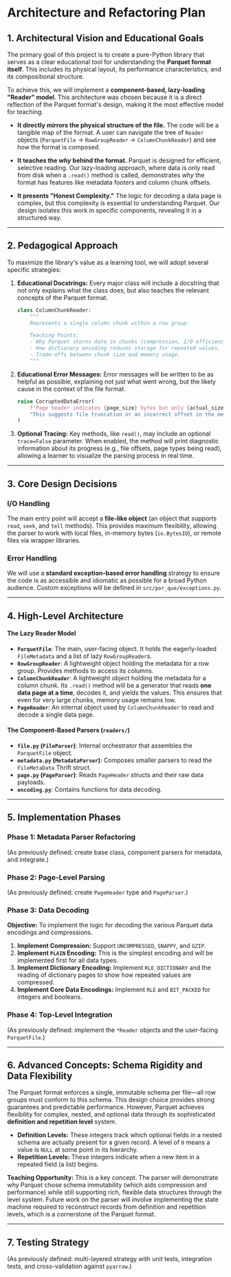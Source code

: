 # Architecture and Refactoring Plan

## 1. Architectural Vision and Educational Goals

The primary goal of this project is to create a pure-Python library that serves as a clear educational tool for understanding the **Parquet format itself**. This includes its physical layout, its performance characteristics, and its compositional structure.

To achieve this, we will implement a **component-based, lazy-loading "Reader" model**. This architecture was chosen because it is a direct reflection of the Parquet format's design, making it the most effective model for teaching.

*   **It directly mirrors the physical structure of the file.** The code will be a tangible map of the format. A user can navigate the tree of `Reader` objects (`ParquetFile` -> `RowGroupReader` -> `ColumnChunkReader`) and see how the format is composed.

*   **It teaches the *why* behind the format.** Parquet is designed for efficient, selective reading. Our lazy-loading approach, where data is only read from disk when a `.read()` method is called, demonstrates *why* the format has features like metadata footers and column chunk offsets.

*   **It presents "Honest Complexity."** The logic for decoding a data page is complex, but this complexity is essential to understanding Parquet. Our design isolates this work in specific components, revealing it in a structured way.

---

## 2. Pedagogical Approach

To maximize the library's value as a learning tool, we will adopt several specific strategies:

1.  **Educational Docstrings:** Every major class will include a docstring that not only explains what the class does, but also teaches the relevant concepts of the Parquet format.
    ```python
    class ColumnChunkReader:
        """
        Represents a single column chunk within a row group.

        Teaching Points:
        - Why Parquet stores data in chunks (compression, I/O efficiency).
        - How dictionary encoding reduces storage for repeated values.
        - Trade-offs between chunk size and memory usage.
        """
    ```

2.  **Educational Error Messages:** Error messages will be written to be as helpful as possible, explaining not just what went wrong, but the likely cause in the context of the file format.
    ```python
    raise CorruptedDataError(
        f"Page header indicates {page_size} bytes but only {actual_size} available. "
        "This suggests file truncation or an incorrect offset in the metadata."
    )
    ```

3.  **Optional Tracing:** Key methods, like `read()`, may include an optional `trace=False` parameter. When enabled, the method will print diagnostic information about its progress (e.g., file offsets, page types being read), allowing a learner to visualize the parsing process in real time.

---

## 3. Core Design Decisions

### I/O Handling

The main entry point will accept a **file-like object** (an object that supports `read`, `seek`, and `tell` methods). This provides maximum flexibility, allowing the parser to work with local files, in-memory bytes (`io.BytesIO`), or remote files via wrapper libraries.

### Error Handling

We will use a **standard exception-based error handling** strategy to ensure the code is as accessible and idiomatic as possible for a broad Python audience. Custom exceptions will be defined in `src/por_que/exceptions.py`.

---

## 4. High-Level Architecture

#### The Lazy Reader Model

*   **`ParquetFile`**: The main, user-facing object. It holds the eagerly-loaded `FileMetadata` and a list of lazy `RowGroupReader`s.
*   **`RowGroupReader`**: A lightweight object holding the metadata for a row group. Provides methods to access its columns.
*   **`ColumnChunkReader`**: A lightweight object holding the metadata for a column chunk. Its `.read()` method will be a generator that reads **one data page at a time**, decodes it, and yields the values. This ensures that even for very large chunks, memory usage remains low.
*   **`PageReader`**: An internal object used by `ColumnChunkReader` to read and decode a single data page.

#### The Component-Based Parsers (`readers/`)

*   **`file.py` (`FileParser`)**: Internal orchestrator that assembles the `ParquetFile` object.
*   **`metadata.py` (`MetadataParser`)**: Composes smaller parsers to read the `FileMetaData` Thrift struct.
*   **`page.py` (`PageParser`)**: Reads `PageHeader` structs and their raw data payloads.
*   **`encoding.py`**: Contains functions for data decoding.

---

## 5. Implementation Phases

### Phase 1: Metadata Parser Refactoring

(As previously defined: create base class, component parsers for metadata, and integrate.)

### Phase 2: Page-Level Parsing

(As previously defined: create `PageHeader` type and `PageParser`.)

### Phase 3: Data Decoding

**Objective:** To implement the logic for decoding the various Parquet data encodings and compressions.

1.  **Implement Compression:** Support `UNCOMPRESSED`, `SNAPPY`, and `GZIP`.
2.  **Implement `PLAIN` Encoding:** This is the simplest encoding and will be implemented first for all data types.
3.  **Implement Dictionary Encoding:** Implement `RLE_DICTIONARY` and the reading of dictionary pages to show how repeated values are compressed.
4.  **Implement Core Data Encodings:** Implement `RLE` and `BIT_PACKED` for integers and booleans.

### Phase 4: Top-Level Integration

(As previously defined: implement the `*Reader` objects and the user-facing `ParquetFile`.)

---

## 6. Advanced Concepts: Schema Rigidity and Data Flexibility

The Parquet format enforces a single, immutable schema per file—all row groups must conform to this schema. This design choice provides strong guarantees and predictable performance. However, Parquet achieves flexibility for complex, nested, and optional data through its sophisticated **definition and repetition level** system.

*   **Definition Levels:** These integers track which optional fields in a nested schema are actually present for a given record. A level of `0` means a value is `NULL` at some point in its hierarchy.
*   **Repetition Levels:** These integers indicate when a new item in a repeated field (a list) begins.

**Teaching Opportunity:** This is a key concept. The parser will demonstrate why Parquet chose schema immutability (which aids compression and performance) while still supporting rich, flexible data structures through the level system. Future work on the parser will involve implementing the state machine required to reconstruct records from definition and repetition levels, which is a cornerstone of the Parquet format.

---

## 7. Testing Strategy

(As previously defined: multi-layered strategy with unit tests, integration tests, and cross-validation against `pyarrow`.)
